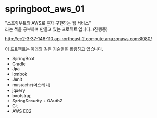 # springboot_aws_01

"스프링부트와 AWS로 혼자 구현하는 웹 서비스"   
라는 책을 공부하며 만들고 있는 프로젝트 입니다. (진행중)   

http://ec2-3-37-146-110.ap-northeast-2.compute.amazonaws.com:8080/

이 프로젝트는 아래와 같은 기술들을 활용하고 있습니다. 
* SpringBoot 
* Gradle
* Jpa
* lombok
* Junit
* mustache(머스테치)
* jquery
* bootstrap
* SpringSecurity + OAuth2
* Git
* AWS EC2

